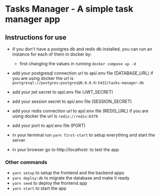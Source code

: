 # Tasks Manager - A simple task manager app

## Instructions for use

- if you don't have a postgres db and redis db installed, you can run an instance for each of them in docker by:

  - first changing the values in running `docker compose up -d`

- add your postgresql connection url to api/.env file (DATABASE_URL)
  if you are using docker the url is `postgresql://postgres:postgres@0.0.0.0:5432/tasks-manager-db`
- add your jwt secret to api/.env file (JWT_SECRET)
- add your session secret to api/.env file (SESSION_SECRET)
- add your redis connection url to api/.env file (REDIS_URL)
  if you are using docker the url is `redis://redis:6379`
- add your port to api/.env file (PORT)
- in your terminal run `yarn first-start` to setup everything and start the server
- in your browser go to http://localhost:<PORT> to test the app

### Other commands

- `yarn setup` to setup the frontend and the backend apps
- `yarn deploy:db` to migrate the database and make it ready
- `yarn seed` to deploy the frontend app
- `yarn start` to start the app
